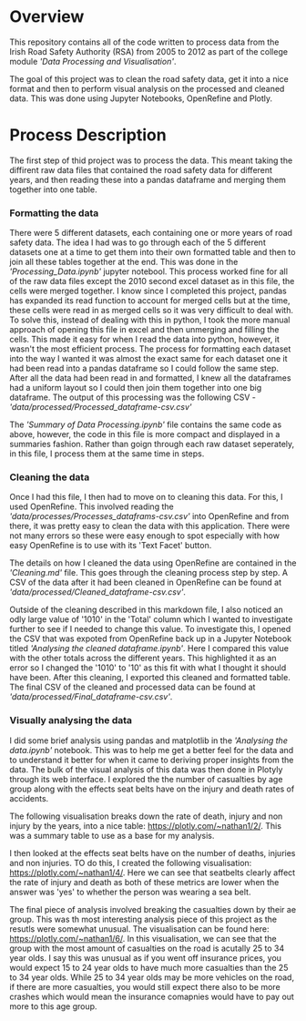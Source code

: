 # Overview
This repository contains all of the code written to process data from the Irish Road Safety Authority (RSA) from 2005 to 2012 as part of the college module *'Data Processing and Visualisation'*.

The goal of this project was to clean the road safety data, get it into a nice format and then to perform visual analysis on the processed and cleaned data.
This was done using Jupyter Notebooks, OpenRefine and Plotly.


# Process Description

The first step of thid project was to process the data. This meant taking the diffirent raw data files that contained the road safety data for different years, and then reading these into a pandas dataframe and merging them together into one table.

### Formatting the data
There were 5 different datasets, each containing one or more years of road safety data. The idea I had was to go through each of the 5 different datasets one at a time to get them into their own formatted table and then to join all these tables together at the end.
This was done in the *'Processing_Data.ipynb'* jupyter notebool.
This process worked fine for all of the raw data files except the 2010 second excel dataset as in this file, the cells were merged together. I know since I completed this project, pandas has expanded its read function to account for merged cells but at the time, these cells were read in as merged cells so it was very difficult to deal with.
To solve this, instead of dealing with this in python, I took the more manual approach of opening this file in excel and then unmerging and filling the cells. This made it easy for when I read the data into python, however, it wasn't the most efficient process.
The process for formatting each dataset into the way I wanted it was almost the exact same for each dataset one it had been read into a pandas dataframe so I could follow the same step.
After all the data had been read in and formatted, I knew all the dataframes had a uniform layout so I could then join them together into one big dataframe.
The output of this processing was the following CSV - *'data/processed/Processed_dataframe-csv.csv'*

The *'Summary of Data Processing.ipynb'* file contains the same code as above, however, the code in this file is more compact and displayed in a summaries fashion. Rather than goign through each raw dataset seperately, in this file, I process them at the same time in steps.


### Cleaning the data
Once I had this file, I then had to move on to cleaning this data. For this, I used OpenRefine.
This involved reading the *'data/processes/Processes_dataframs-csv.csv'* into OpenRefine and from there, it was pretty easy to clean the data with this application.
There were not many errors so these were easy enough to spot especially with how easy OpenRefine is to use with its 'Text Facet' button.

The details on how I cleaned the data using OpenRefine are contained in the *'Cleaning.md'* file. This goes through the cleaning process step by step.
A CSV of the data after it had been cleaned in OpenRefine can be found at *'data/processed/Cleaned_dataframe-csv.csv'*.

Outside of the cleaning described in this markdown file, I also noticed an odly large value of '1010' in the 'Total' column which I wanted to investigate further to see if I needed to change this value.
To investigate this, I opened the CSV that was expoted from OpenRefine back up in a Jupyter Notebook titled *'Analysing the cleaned dataframe.ipynb'*. Here I compared this value with the other totals across the different years. This highlighted it as an error so I changed the '1010' to '10' as this fit with what I thought it should have been.
After this cleaning, I exported this cleaned and formatted table.
The final CSV of the cleaned and processed data can be found at *'data/processed/Final_dataframe-csv.csv'*.


### Visually analysing the data
I did some brief analysis using pandas and matplotlib in the *'Analysing the data.ipynb'* notebook. This was to help me get a better feel for the data and to understand it better for when it came to deriving proper insights from the data. The bulk of the visual analysis of this data was then done in Plotyly through its web interface. I explored the the number of casualties by age group along with the effects seat belts have on the injury and death rates of accidents.

The following visualisation breaks down the rate of death, injury and non injury by the years, into a nice table: https://plotly.com/~nathan1/2/.
This was a summary table to use as a base for my analysis.

I then looked at the effects seat belts have on the number of deaths, injuries and non injuries. TO do this, I created the following visualisation: https://plotly.com/~nathan1/4/. Here we can see that seatbelts clearly affect the rate of injury and death as both of these metrics are lower when the answer was 'yes' to whether the person was wearing a sea belt.

The final piece of analysis involved breaking the casualties down by their ae group. This was th most interesting analysis piece of this project as the resutls were somewhat unusual. The visualisation can be found here: https://plotly.com/~nathan1/6/. In this visualisation, we can see that the group with the most amount of casualties on the road is acutally 25 to 34 year olds. I say this was unusual as if you went off insurance prices, you would expect 15 to 24 year olds to have much more casualties than the 25 to 34 year olds. While 25 to 34 year olds may be more vehicles on the road, if there are more casualties, you would still expect there also to be more crashes which would mean the insurance comapnies would have to pay out more to this age group.
